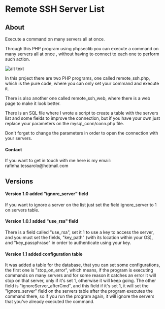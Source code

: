 # Remote SSH Server List
 
<h2>About</h2>
Execute a command on many servers all at once.

Through this PHP program using phpseclib you can execute a command on many servers all at once , without having to connect to each one to perform such action.

![alt text](https://raw.githubusercontent.com/RaFaTEOLI/remote_ssh_server_list/master/remote_ssh_web.png)

In this project there are two PHP programs, one called remote_ssh.php, which is the pure code, where you can only set your command and execute it.

There is also another one called remote_ssh_web, where there is a web page to make it look better.

There is an SQL file where I wrote a script to create a table with the servers list and some fields to improve the connection, but if you have your own just replace your parameters on the mysql_conn/conn.php file.

Don't forget to change the parameters in order to open the connection with your servers.

<h4>Contact</h4>
If you want to get in touch with me here is my email: rafinha.tessarolo@hotmail.com

<h2>Versions</h2>

<h4>Version 1.0 added "ignore_server" field</h4>
If you want to ignore a server on the list just set the field ignore_server to 1 on servers table.

<h4>Version 1.0.1 added "use_rsa" field</h4>
There is a field called "use_rsa", set it 1 to use a key to access the server, and you must set the fields, "key_path" (with its location within your OS), and "key_passphrase" in order to authenticate using your key. 

<h4>Version 1.1 added configuration table</h4>
It was added a table for the database, that you can set some configurations, the first one is "stop_on_error", which means, if the program is executing commands on many servers and for some reason it catches an error it will stop on that server, only if it's set 1, otherwise it will keep going.
The other field is "ignoreServer_afterCmd", and this field if it's set 1, it will set the "ignore_server" field on the servers table after the program executes the command there, so if you run the program again, it will ignore the servers that you've already executed the command.
